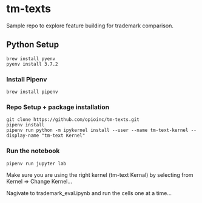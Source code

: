 # tm-texts
Sample repo to explore feature building for trademark comparison. 

## Python Setup
```
brew install pyenv
pyenv install 3.7.2
```

### Install Pipenv
```
brew install pipenv
```

### Repo Setup + package installation
```
git clone https://github.com/opioinc/tm-texts.git
pipenv install
pipenv run python -m ipykernel install --user --name tm-text-kernel --display-name "tm-text Kernel"
```

### Run the notebook
```
pipenv run jupyter lab
```
Make sure you are using the right kernel (tm-text Kernal) by selecting from Kernel => Change Kernel...

Nagivate to trademark_eval.ipynb and run the cells one at a time...
